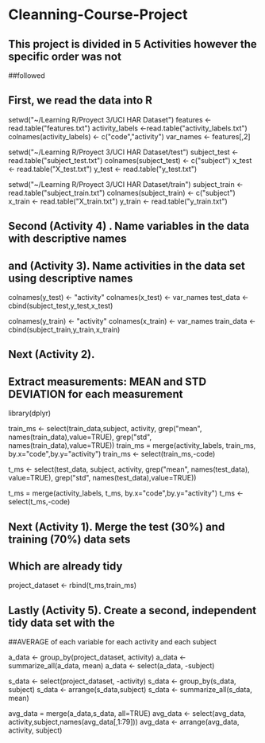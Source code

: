 # Cleanning-Course-Project

## This project is divided in 5 Activities however the specific order was not 
##followed

## First, we read the data into R

setwd("~/Learning R/Proyect 3/UCI HAR Dataset")
features <- read.table("features.txt")
activity_labels <-read.table("activity_labels.txt")
colnames(activity_labels) <- c("code","activity")
var_names <- features[,2]

setwd("~/Learning R/Proyect 3/UCI HAR Dataset/test")
subject_test <- read.table("subject_test.txt")
colnames(subject_test) <- c("subject")
x_test <- read.table("X_test.txt")
y_test <- read.table("y_test.txt")

setwd("~/Learning R/Proyect 3/UCI HAR Dataset/train")
subject_train <- read.table("subject_train.txt")
colnames(subject_train) <- c("subject")
x_train <- read.table("X_train.txt")
y_train <- read.table("y_train.txt")


## Second (Activity 4) . Name variables in the data with descriptive names
## and (Activity 3). Name activities in the data set using descriptive names

colnames(y_test) <- "activity"
colnames(x_test) <- var_names
test_data <- cbind(subject_test,y_test,x_test)

colnames(y_train) <- "activity"
colnames(x_train) <- var_names
train_data <- cbind(subject_train,y_train,x_train)

## Next (Activity 2). 
## Extract measurements: MEAN and STD DEVIATION for each measurement

library(dplyr)

train_ms <- select(train_data,subject, activity,
                grep("mean", names(train_data),value=TRUE),
                grep("std", names(train_data),value=TRUE))
train_ms = merge(activity_labels, train_ms, by.x="code",by.y="activity")
train_ms <- select(train_ms,-code)

t_ms <- select(test_data, subject, activity, 
               grep("mean", names(test_data),
                    value=TRUE),
               grep("std", names(test_data),value=TRUE))

t_ms = merge(activity_labels, t_ms, by.x="code",by.y="activity")
t_ms <- select(t_ms,-code)



## Next (Activity 1). Merge the test (30%) and training (70%) data sets
## Which are already tidy

project_dataset <- rbind(t_ms,train_ms)


## Lastly (Activity 5). Create a second, independent tidy data set with the 
##AVERAGE of each variable for each activity and each subject

a_data <- group_by(project_dataset, activity)
a_data <- summarize_all(a_data, mean)
a_data <- select(a_data, -subject)

s_data <- select(project_dataset, -activity)
s_data <- group_by(s_data, subject)
s_data <- arrange(s_data,subject)
s_data <- summarize_all(s_data, mean)

avg_data = merge(a_data,s_data, all=TRUE)
avg_data <- select(avg_data, activity,subject,names(avg_data[,1:79]))
avg_data <- arrange(avg_data, activity, subject)







